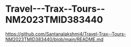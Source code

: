 # Travel---Trax--Tours--NM2023TMID383440

https://github.com/Santanalakshmi4/Travel-Trax--Tours-NM2023TMID383440/blob/main/README.md
